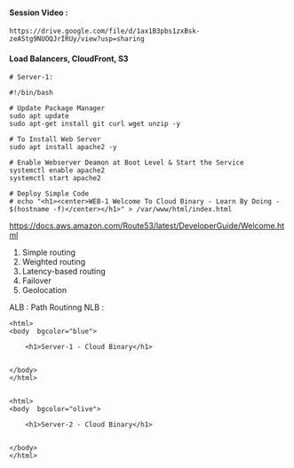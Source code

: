 #### Session Video :
    https://drive.google.com/file/d/1ax1B3pbs1zxBsk-zeAStg9NUOQJrIRUy/view?usp=sharing
    
#### Load Balancers, CloudFront, S3 


```
# Server-1:

#!/bin/bash

# Update Package Manager
sudo apt update
sudo apt-get install git curl wget unzip -y

# To Install Web Server 
sudo apt install apache2 -y 

# Enable Webserver Deamon at Boot Level & Start the Service 
systemctl enable apache2
systemctl start apache2

# Deploy Simple Code 
# echo "<h1><center>WEB-1 Welcome To Cloud Binary - Learn By Doing - $(hostname -f)</center></h1>" > /var/www/html/index.html
```

https://docs.aws.amazon.com/Route53/latest/DeveloperGuide/Welcome.html

1. Simple routing
2. Weighted routing
3. Latency-based routing
4. Failover
5. Geolocation

ALB : Path Routinng 
NLB : 

```
<html>
<body  bgcolor="blue">

    <h1>Server-1 - Cloud Binary</h1>


</body>
</html>


<html>
<body  bgcolor="olive">

    <h1>Server-2 - Cloud Binary</h1>


</body>
</html>
```